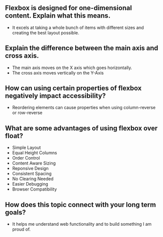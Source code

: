 

## Flexbox is designed for one-dimensional content. Explain what this means.
- It excels at taking a whole bunch of items with different sizes and creating the best layout possible. 
## Explain the difference between the main axis and cross axis.
- The main axis moves on the X axis which goes horizontally.
- The cross axis moves vertically on the Y-Axis 

## How can using certain properties of flexbox negatively impact accessibility?

- Reordering elements can cause properties when using column-reverse or row-reverse

## What are some advantages of using flexbox over float?

- Simple Layout
- Equal Height Columns
- Order Control
- Content Aware Sizing
- Reponsive Design
- Consistent Spacing
- No Clearing Needed
- Easier Debugging
- Browser Compatibility




## How does this topic connect with your long term goals?
- It helps me understand web functionality and to build something I am proud of. 
